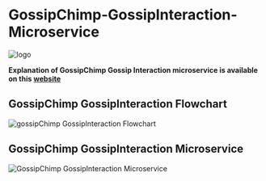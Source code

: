 # GossipChimp-GossipInteraction-Microservice
![logo](https://user-images.githubusercontent.com/68393994/146336426-5d517b5e-a0b7-45ee-8ae8-cc9cabc6343c.png)

**Explanation of GossipChimp Gossip Interaction microservice is available on this [website](https://shiny-palladium-f35.notion.site/GossipChimp-GossipInteraction-Microservice-Explanation-74e26464017f4448ba766321b43a14dc)**

## GossipChimp GossipInteraction Flowchart
![gossipChimp GossipInteraction Flowchart](https://user-images.githubusercontent.com/68393994/146897488-f919a8b7-e730-412f-8298-e7cd232a3696.jpg)

## GossipChimp GossipInteraction Microservice
![GossipChimp GossipInteraction Microservice](https://user-images.githubusercontent.com/68393994/146897527-fc3564fb-99c5-4849-9b5b-7a760a1e7af3.jpg)
